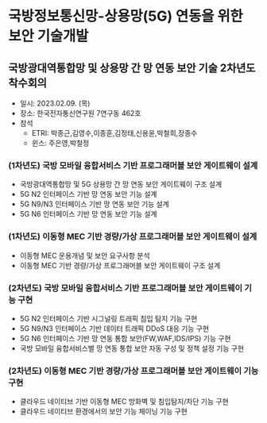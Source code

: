 # 국방정보통신망-상용망(5G) 연동을 위한 보안 기술개발
## 국방광대역통합망 및 상용망 간 망 연동 보안 기술 2차년도 착수회의
- 일시: 2023.02.09. (목)
- 장소: 한국전자통신연구원 7연구동 462호
- 참석
  - ETRI: 박종근,김영수,이종훈,김정태,신용윤,박철희,장종수
  - 윈스: 주은영,박철정

### (1차년도) 국방 모바일 융합서비스 기반 프로그래머블 보안 게이트웨이 설계
- 국방광대역통합망 및 5G 상용망 간 망 연동 보안 게이트웨이 구조 설계
- 5G N2 인터페이스 기반 망 연동 보안 기능 설계
- 5G N9/N3 인터페이스 기반 망 연동 보안 기능 설계
- 5G N6 인터페이스 기반 망 연동 보안 기능 설계

### (1차년도) 이동형 MEC 기반 경량/가상 프로그래머블 보안 게이트웨이 설계
- 이동형 MEC 운용개념 및 보안 요구사항 분석
- 이동형 MEC 기반 경량/가상 프로그래머블 보안 게이트웨이 구조 설계

### (2차년도) 국방 모바일 융합서비스 기반 프로그래머블 보안 게이트웨이 기능 구현
- 5G N2 인터페이스 기반 시그널링 트래픽 침입 탐지 기능 구현
- 5G N9/N3 인터페이스 기반 데이터 트래픽 DDoS 대응 기능 구현
- 5G N6 인터페이스 기반 망 연동 통합 보안(FW,WAF,IDS/IPS) 기능 구현
- 국방 모바일 융합서비스별 망 연동 통합 보안 자동 구성 및 정책 설정 기능 구현

### (2차년도) 이동형 MEC 기반 경량/가상 프로그래머블 보안 게이트웨이 기능 구현
- 클라우드 네이티브 기반 이동형 MEC 방화벽 및 침입탐지/차단 기능 구현
- 클라우드 네이티브 환경에서의 보안 기능 체이닝 기능 구현
